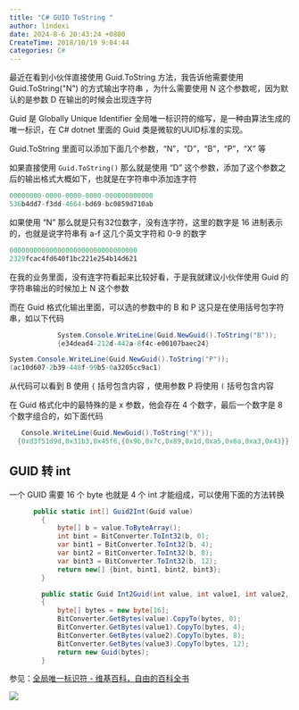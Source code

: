 ```yaml
---
title: "C# GUID ToString "
author: lindexi
date: 2024-8-6 20:43:24 +0800
CreateTime: 2018/10/19 9:04:44
categories: C#
---
```


最近在看到小伙伴直接使用 Guid.ToString 方法，我告诉他需要使用 Guid.ToString("N") 的方式输出字符串 ，为什么需要使用 N 这个参数呢，因为默认的是参数 D 在输出的时候会出现连字符

<!--more-->


<!-- CreateTime:2018/10/19 9:04:44 -->


Guid 是 Globally Unique Identifier 全局唯一标识符的缩写，是一种由算法生成的唯一标识，在 C# dotnet 里面的 Guid 类是微软的UUID标准的实现。

Guid.ToString 里面可以添加下面几个参数，“N”，“D”，“B”，“P”，“X” 等

如果直接使用 `Guid.ToString()` 那么就是使用 “D” 这个参数，添加了这个参数之后的输出格式大概如下，也就是在字符串中添加连字符

```csharp
00000000-0000-0000-0000-000000000000
536b4dd7-f3dd-4664-bd69-bc0859d710ab
```

如果使用 “N” 那么就是只有32位数字，没有连字符，这里的数字是 16 进制表示的，也就是说字符串有 a-f 这几个英文字符和 0-9 的数字

```csharp
00000000000000000000000000000000
2329fcac4fd640f1bc221e254b14d621
```

在我的业务里面，没有连字符看起来比较好看，于是我就建议小伙伴使用 Guid 的字符串输出的时候加上 N 这个参数

而在 Guid 格式化输出里面，可以选的参数中的 B 和 P 这只是在使用括号包字符串，如以下代码

```csharp
            System.Console.WriteLine(Guid.NewGuid().ToString("B"));
            {e34dead4-212d-442a-8f4c-e00107baec24}
```

```csharp
System.Console.WriteLine(Guid.NewGuid().ToString("P"));
(ac10d607-2b39-448f-99b5-0a3205cc9ac1)
```

从代码可以看到 B 使用 `{` 括号包含内容 ，使用参数 P 将使用 `(` 括号包含内容


在 Guid 格式化中的最特殊的是 x 参数，他会存在 4 个数字，最后一个数字是 8 个数字组合的，如下面代码

```csharp
   Console.WriteLine(Guid.NewGuid().ToString("X"));
  {0xd3f51d9d,0x31b3,0x45f6,{0x9b,0x7c,0x89,0x1d,0xa5,0x6a,0xa3,0x43}}
```

## GUID 转 int 

一个 GUID 需要 16 个 byte 也就是 4 个 int 才能组成，可以使用下面的方法转换

```csharp
      public static int[] Guid2Int(Guid value)
        {
            byte[] b = value.ToByteArray();
            int bint = BitConverter.ToInt32(b, 0);
            var bint1 = BitConverter.ToInt32(b, 4);
            var bint2 = BitConverter.ToInt32(b, 8);
            var bint3 = BitConverter.ToInt32(b, 12);
            return new[] {bint, bint1, bint2, bint3};
        }

        public static Guid Int2Guid(int value, int value1, int value2, int value3)
        {
            byte[] bytes = new byte[16];
            BitConverter.GetBytes(value).CopyTo(bytes, 0);
            BitConverter.GetBytes(value1).CopyTo(bytes, 4);
            BitConverter.GetBytes(value2).CopyTo(bytes, 8);
            BitConverter.GetBytes(value3).CopyTo(bytes, 12);
            return new Guid(bytes);
        }
```

参见：[全局唯一标识符 - 维基百科，自由的百科全书](https://zh.wikipedia.org/wiki/%E5%85%A8%E5%B1%80%E5%94%AF%E4%B8%80%E6%A0%87%E8%AF%86%E7%AC%A6 )

![](http://cdn.lindexi.site/65fb6078-c169-4ce3-cdd9-e35752d07be0%2Fyande.re%2520443795%2520sample%2520bikini%2520goto_jun%2520kaneshiro_sora%2520momijidani_nozomi%2520noguchi_takayuki%2520swimsuits%2520tenshi_no_three_piece%2521201841104040.jpg)

